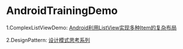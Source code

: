 # AndroidTrainingDemo

1.ComplexListViewDemo: [Android利用ListView实现多种Item的复杂布局](https://github.com/navyifanr/AndroidTrainingDemo/tree/master/ComplexListViewDemo)

2.DesignPattern: [设计模式思考系列](https://github.com/navyifanr/AndroidTrainingDemo/tree/master/DesignPattern)

